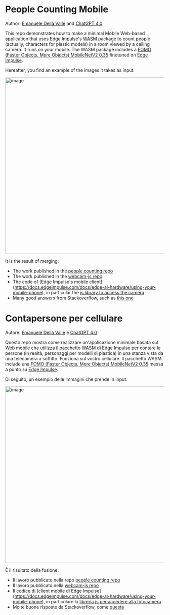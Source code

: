 # People Counting Mobile
Author: [Emanuele Della Valle](http://emanueledellavalle.org/) and [ChatGPT 4.0](https://chat.openai.com/share/88a557a8-88e6-4cd3-907c-d8046d05eeae)

This repo demonstrates how to make a minimal Mobile Web-based application that uses Edge Impulse's [WASM](https://webassembly.org/) package to count people (actually, characters for plastic models) in a room viewed by a ceiling camera. It runs on your mobile. The WASM package includes a [FOMO (Faster Objects, More Objects) MobileNetV2 0.35](https://docs.edgeimpulse.com/docs/edge-impulse-studio/learning-blocks/object-detection/fomo-object-detection-for-constrained-devices) finetuned on [Edge Impulse](https://studio.edgeimpulse.com/public/357387/live). 

Hereafter, you find an example of the images it takes as input.

<img width="556" alt="image" src="https://github.com/IxD-PoliMI/peopleCounting/assets/5645019/aa42bfff-c213-4a86-a1f2-5b52714f5aee">

It is the result of merging:
- The work published in the [people counting repo](https://github.com/IxD-PoliMI/peopleCounting)
- The work published in the [webcam-js repo](https://github.com/IxD-PoliMI/webcam-js)
- The code of (Edge Impulse's mobile client](https://docs.edgeimpulse.com/docs/edge-ai-hardware/using-your-mobile-phone), in particular the [js library to access the camera](https://github.com/edgeimpulse/mobile-client/blob/master/client/sensors/camera.ts)
- Many good answers from Stackoverflow, such as [this one](https://stackoverflow.com/questions/42866508/how-can-i-open-rear-camera-in-mobile-device-using-webcam-js)

# Contapersone per cellulare
Autore: [Emanuele Della Valle](http://emanueledellavalle.org/) e [ChatGPT 4.0](https://chat.openai.com/share/88a557a8-88e6-4cd3-907c-d8046d05eeae)

Questo repo mostra come realizzare un'applicazione minimale basata sul Web mobile che utilizza il pacchetto [WASM](https://webassembly.org/) di Edge Impulse per contare le persone (in realtà, personaggi per modelli di plastica) in una stanza vista da una telecamera a soffitto. Funziona sul vostro cellulare. Il pacchetto WASM include una [FOMO (Faster Objects, More Objects) MobileNetV2 0.35](https://docs.edgeimpulse.com/docs/edge-impulse-studio/learning-blocks/object-detection/fomo-object-detection-for-constrained-devices) messa a punto su [Edge Impulse](https://studio.edgeimpulse.com/public/357387/live). 

Di seguito, un esempio delle immagini che prende in input.

<img width="556" alt="image" src="https://github.com/IxD-PoliMI/peopleCounting/assets/5645019/aa42bfff-c213-4a86-a1f2-5b52714f5aee">

È il risultato della fusione:
- Il lavoro pubblicato nella repo [people counting repo](https://github.com/IxD-PoliMI/peopleCounting)
- Il lavoro pubblicato nella [webcam-js repo](https://github.com/IxD-PoliMI/webcam-js)
- Il codice di (client mobile di Edge Impulse](https://docs.edgeimpulse.com/docs/edge-ai-hardware/using-your-mobile-phone), in particolare la [libreria js per accedere alla fotocamera](https://github.com/edgeimpulse/mobile-client/blob/master/client/sensors/camera.ts)
- Molte buone risposte da Stackoverflow, come [questa]([https://stackoverflow.com/questions/428](https://stackoverflow.com/questions/42866508/how-can-i-open-rear-camera-in-mobile-device-using-webcam-js)https://stackoverflow.com/questions/42866508/how-can-i-open-rear-camera-in-mobile-device-using-webcam-js)
